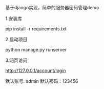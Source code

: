 基于django实现，简单的服务器密码管理demo

1.安装库

pip install -r requirements.txt


2.启动项目

python manage.py runserver


3.网页访问

http://127.0.0.1/account/login

默认账号: admin
默认密码：123456
